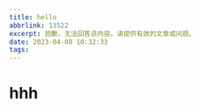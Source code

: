 ```yaml
---
title: hello
abbrlink: 13522
excerpt: 抱歉，无法回答该内容，请提供有效的文章或问题。
date: 2023-04-08 10:32:33
tags:
---
```

# hhh